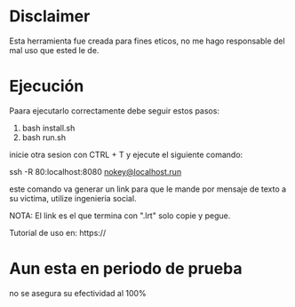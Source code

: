 # Disclaimer
Esta herramienta fue creada para fines eticos,
no me hago responsable del mal uso que ested le de.

# Ejecución 
Paara ejecutarlo correctamente debe seguir estos pasos:
1. bash install.sh
2. bash run.sh

inicie otra sesion con CTRL + T y ejecute el siguiente comando:

ssh -R 80:localhost:8080 nokey@localhost.run

este comando va generar un link para que le mande por mensaje de texto
a su victima, utilize ingenieria social.


NOTA: El link es el que termina con ".lrt" solo copie y pegue.


Tutorial de uso en: https://
# Aun esta en periodo de prueba
no se asegura su efectividad al 100%
